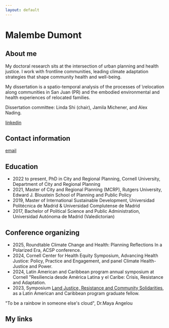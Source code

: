 ```yaml
---
layout: default
---
```


# Malembe Dumont

## About me

My doctoral research sits at the intersection of urban planning and health justice. I work with frontline communities, leading climate adaptation strategies that shape community health and well-being.

My dissertation is a spatio-temporal analysis of the processes of \relocation along communities in San Juan (PR) and the embodied environmental and health experiences of relocated families. 

Dissertation committee: Linda Shi (chair), Jamila Michener, and Alex Nading. 

[linkedin](https://www.linkedin.com/in/malembe-dumont/)

## Contact information

[email](md925@cornell.edu)

## Education

- 2022 to present, PhD in City and Regional Planning, Cornell University, Department of City and Regional Planning
- 2021, Master of City and Regional Planning (MCRP), Rutgers University, Edward J. Bloustein School of Planning and Public Policy
- 2019, Master of International Sustainable Development, Universidad Politécnica de Madrid & Universidad Complutense de Madrid
- 2017, Bachelor of Political Science and Public Administration, Universidad Autónoma de Madrid (Valedictorian)

## Conference organizing 

- 2025, Roundtable Climate Change and Health: Planning Reflections In a Polarized Era, ACSP conference. 
- 2024, Cornell Center for Health Equity Symposium, Advancing Health Justice: Policy, Practice and Engagement, and panel Climate Health-Justice and Power. 
- 2024, Latin American and Caribbean program annual symposium at Cornell "Resiliencia desde América Latina y el Caribe: Crisis, Resistance and Adaptation. 
- 2023, Symposium [Land Justice, Resistance and Community Solidarities](https://events.cornell.edu/event/land_justice_resistance_and_community_solidarities_in_puerto_rico), as a Latin American and Caribbean program graduate fellow.


"To be a rainbow in someone else's cloud", Dr.Maya Angelou

## My links
